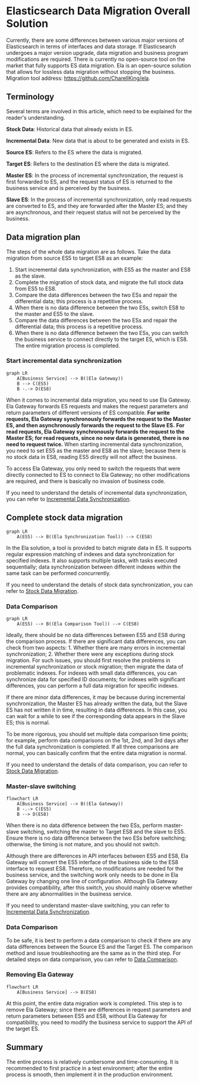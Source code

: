 # Elasticsearch Data Migration Overall Solution

Currently, there are some differences between various major versions of Elasticsearch in terms of interfaces and data storage. If Elasticsearch undergoes a major version upgrade, data migration and business program modifications are required. There is currently no open-source tool on the market that fully supports ES data migration. Ela is an open-source solution that allows for lossless data migration without stopping the business. Migration tool address: https://github.com/CharellKing/ela.

## Terminology
Several terms are involved in this article, which need to be explained for the reader's understanding.

**Stock Data**: Historical data that already exists in ES.

**Incremental Data**: New data that is about to be generated and exists in ES.

**Source ES**: Refers to the ES where the data is migrated.

**Target ES**: Refers to the destination ES where the data is migrated.

**Master ES**: In the process of incremental synchronization, the request is first forwarded to ES, and the request status of ES is returned to the business service and is perceived by the business.

**Slave ES**: In the process of incremental synchronization, only read requests are converted to ES, and they are forwarded after the Master ES; and they are asynchronous, and their request status will not be perceived by the business.

## Data migration plan

The steps of the whole data migration are as follows. Take the data migration from source ES5 to target ES8 as an example:

1. Start incremental data synchronization, with ES5 as the master and ES8 as the slave.
2. Complete the migration of stock data, and migrate the full stock data from ES5 to ES8.
3. Compare the data differences between the two ESs and repair the differential data; this process is a repetitive process.
4. When there is no data difference between the two ESs, switch ES8 to the master and ES5 to the slave.
5. Compare the data differences between the two ESs and repair the differential data; this process is a repetitive process.
6. When there is no data difference between the two ESs, you can switch the business service to connect directly to the target ES, which is ES8. The entire migration process is completed.

### Start incremental data synchronization

```mermaid
graph LR
    A[Business Service] --> B((Ela Gateway))
    B --> C(ES5)
    B -.-> D(ES8)
```

When it comes to incremental data migration, you need to use Ela Gateway. Ela Gateway forwards ES requests and makes the request parameters and return parameters of different versions of ES compatible. **For write requests, Ela Gateway synchronously forwards the request to the Master ES, and then asynchronously forwards the request to the Slave ES.** **For read requests, Ela Gateway synchronously forwards the request to the Master ES; for read requests, since no new data is generated, there is no need to request twice.** When starting incremental data synchronization, you need to set ES5 as the master and ES8 as the slave; because there is no stock data in ES8, reading ES5 directly will not affect the business.

To access Ela Gateway, you only need to switch the requests that were directly connected to ES to connect to Ela Gateway; no other modifications are required, and there is basically no invasion of business code.

If you need to understand the details of incremental data synchronization, you can refer to [Incremental Data Synchronization](02-Incremental%20Data%20Synchronization.md).

## Complete stock data migration

```mermaid
graph LR
    A(ES5) --> B((Ela Synchronization Tool)) --> C(ES8)
```

In the Ela solution, a tool is provided to batch migrate data in ES. It supports regular expression matching of indexes and data synchronization for specified indexes. It also supports multiple tasks, with tasks executed sequentially; data synchronization between different indexes within the same task can be performed concurrently.

If you need to understand the details of stock data synchronization, you can refer to [Stock Data Migration](03-Stock%20Data%20Migration.md).

### Data Comparison
```mermaid
graph LR
    A(ES5) --> B((Ela Comparison Tool)) --> C(ES8)
```

Ideally, there should be no data differences between ES5 and ES8 during the comparison process. If there are significant data differences, you can check from two aspects: 1. Whether there are many errors in incremental synchronization; 2. Whether there were any exceptions during stock migration. For such issues, you should first resolve the problems in incremental synchronization or stock migration; then migrate the data of problematic indexes. For indexes with small data differences, you can synchronize data for specified ID documents; for indexes with significant differences, you can perform a full data migration for specific indexes.

If there are minor data differences, it may be because during incremental synchronization, the Master ES has already written the data, but the Slave ES has not written it in time, resulting in data differences. In this case, you can wait for a while to see if the corresponding data appears in the Slave ES; this is normal.

To be more rigorous, you should set multiple data comparison time points; for example, perform data comparisons on the 1st, 2nd, and 3rd days after the full data synchronization is completed. If all three comparisons are normal, you can basically confirm that the entire data migration is normal.

If you need to understand the details of data comparison, you can refer to [Stock Data Migration](03-Stock%20Data%20Migration.md).

### Master-slave switching
```mermaid
flowchart LR
    A[Business Service] --> B((Ela Gateway))
    B -.-> C(ES5)
    B --> D(ES8)
```
When there is no data difference between the two ESs, perform master-slave switching, switching the master to Target ES8 and the slave to ES5. Ensure there is no data difference between the two ESs before switching; otherwise, the timing is not mature, and you should not switch.

Although there are differences in API interfaces between ES5 and ES8, Ela Gateway will convert the ES5 interface of the business side to the ES8 interface to request ES8. Therefore, no modifications are needed for the business service, and the switching work only needs to be done in Ela Gateway by changing one line of configuration. Although Ela Gateway provides compatibility, after this switch, you should mainly observe whether there are any abnormalities in the business service.

If you need to understand master-slave switching, you can refer to [Incremental Data Synchronization](02-Incremental%20Data%20Synchronization.md).


### Data Comparison
To be safe, it is best to perform a data comparison to check if there are any data differences between the Source ES and the Target ES. The comparison method and issue troubleshooting are the same as in the third step. For detailed steps on data comparison, you can refer to [Data Comparison](04-Data%20Comparison.md).

### Removing Ela Gateway

```mermaid
flowchart LR
    A[Business Service] --> B(ES8)
```

At this point, the entire data migration work is completed. This step is to remove Ela Gateway; since there are differences in request parameters and return parameters between ES5 and ES8, without Ela Gateway for compatibility, you need to modify the business service to support the API of the target ES.

## Summary

The entire process is relatively cumbersome and time-consuming. It is recommended to first practice in a test environment; after the entire process is smooth, then implement it in the production environment.











